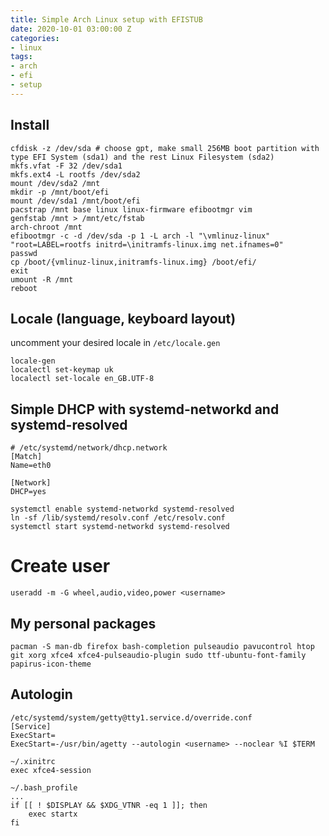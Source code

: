 ```yaml
---
title: Simple Arch Linux setup with EFISTUB
date: 2020-10-01 03:00:00 Z
categories:
- linux
tags:
- arch
- efi
- setup
---
```


## Install
```shell
cfdisk -z /dev/sda # choose gpt, make small 256MB boot partition with type EFI System (sda1) and the rest Linux Filesystem (sda2)
mkfs.vfat -F 32 /dev/sda1
mkfs.ext4 -L rootfs /dev/sda2
mount /dev/sda2 /mnt
mkdir -p /mnt/boot/efi
mount /dev/sda1 /mnt/boot/efi
pacstrap /mnt base linux linux-firmware efibootmgr vim
genfstab /mnt > /mnt/etc/fstab
arch-chroot /mnt
efibootmgr -c -d /dev/sda -p 1 -L arch -l "\vmlinuz-linux" "root=LABEL=rootfs initrd=\initramfs-linux.img net.ifnames=0"
passwd
cp /boot/{vmlinuz-linux,initramfs-linux.img} /boot/efi/
exit
umount -R /mnt
reboot
```

## Locale (language, keyboard layout)
uncomment your desired locale in `/etc/locale.gen`
```shell
locale-gen
localectl set-keymap uk
localectl set-locale en_GB.UTF-8
```

## Simple DHCP with systemd-networkd and systemd-resolved
```text
# /etc/systemd/network/dhcp.network
[Match]
Name=eth0

[Network]
DHCP=yes
```

```shell
systemctl enable systemd-networkd systemd-resolved
ln -sf /lib/systemd/resolv.conf /etc/resolv.conf
systemctl start systemd-networkd systemd-resolved
```

# Create user
```shell
useradd -m -G wheel,audio,video,power <username>
```

## My personal packages
```shell
pacman -S man-db firefox bash-completion pulseaudio pavucontrol htop git xorg xfce4 xfce4-pulseaudio-plugin sudo ttf-ubuntu-font-family papirus-icon-theme
```

## Autologin
```text
/etc/systemd/system/getty@tty1.service.d/override.conf
[Service]
ExecStart=
ExecStart=-/usr/bin/agetty --autologin <username> --noclear %I $TERM
```
```text
~/.xinitrc
exec xfce4-session
```
```text
~/.bash_profile
...
if [[ ! $DISPLAY && $XDG_VTNR -eq 1 ]]; then
    exec startx
fi
```

